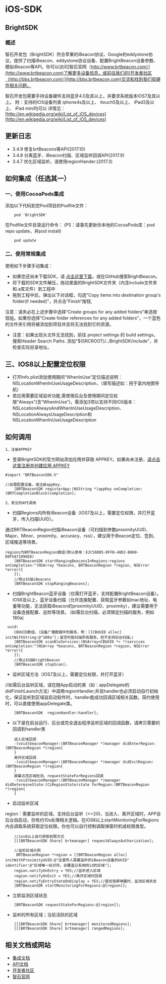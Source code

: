 iOS-SDK
=======

## BrightSDK
###  概述

智石开发包（BrightSDK）符合苹果的iBeacon协议、Google的eddystone协议，提供了扫描iBeacon、eddystone协议设备、配置BrightBeacon设备参数、模拟iBeacon等API。你可以访问[智石官网（http://www.brtbeacon.com）](http://www.brtbeacon.com)了解更多设备信息，或前往我们的[开发者社区（http://bbs.brtbeacon.com）](http://bbs.brtbeacon.com)交流和找到我们软硬件相关问题。

智石开发包需要手持设备硬件支持蓝牙4.0及其以上，并要求系统版本IOS7及其以上。
附：支持的IOS设备列表
iphone4s及以上、
itouch5及以上、
iPad3及以上、
iPad mini均可以
详情见：[http://en.wikipedia.org/wiki/List_of_iOS_devices](http://en.wikipedia.org/wiki/List_of_iOS_devices)

## 更新日志
 *  3.4.9 修复brtBeacons等API(2017.10)
 *  3.4.8 分离蓝牙、iBeacon扫描、区域监听回调API(2017.9)
 *  3.4.7 优化区域监听，请使用regionHander:(2017.3)

## 如何集成（任选其一）
### 一、使用CocoaPods集成
添加以下代码到您Pod项目的Podfile文件：

```
	pod 'BrightSDK'
```
在Podfile文件目录运行命令：
(PS：请事先更新你本地的CocoaPods库：pod repo update，并pod install)

```
	pod update
```

### 二、使用常规集成

使用如下步骤手动集成：

- 如果您还尚未下载SDK，请 [点击这里下载](https://github.com/BrightBeacon/BrightBeacon_iOS_SDK)，或在GitHub搜索BrightBeacon。
- 将下载的SDK文件解压，拖动里面的BrightSDK文件夹（内含include文件夹和.a库文件）到工程中
- 拖到工程中后，弹出以下对话框，勾选"Copy items into destination group's folder(if needed)"，并点击“Finish“按钮,

注意：请务必在上述步骤中选择“Create groups for any added folders”单选按钮组。如果你选择“Create folder references for any added folders”，一个蓝色的文件夹引用将被添加到项目并且将无法找到它的资源。



- 注意：如果出现头文件无法找到，前往 project settings 的 build settings，搜索Header Search Paths. 添加"$(SRCROOT)/../BrightSDK/include"，并检查实际目录地址。

## 三、IOS8以上配置定位权限
* 打开Info.plist添加使用期间“WhenInUse”定位描述说明：NSLocationWhenInUseUsageDescription，（填写描述如：用于室内地图导航）
* 若应用需要区域监听功能,需使用后台及使用期间定位权限“Always”(含“WhenInUse”)，需添加3项以支持不同IOS版本：NSLocationAlwaysAndWhenInUseUsageDescription、NSLocationAlwaysUsageDescription和NSLocationWhenInUseUsageDescription

## 如何调用
`1、注册APPKEY`<br/>

- 登录BrightSDK的官方网站添加应用并获取 APPKEY。如果尚未注册，[请点击这里注册并创建应用 APPKEY](http://open.brtbeacon.com)

```
#import "BRTBeaconSDK.h"

//如需配置设备，请注册appKey.
	[BRTBeaconSDK registerApp:(NSString *)appKey onCompletion:(BRTCompletionBlock)completion];
```
`2、常见的API调用`<br/>

 - 扫描Regions内所有iBeacon设备（IOS7及以上，需要定位权限，并打开蓝牙，传入扫描UUID）。

通过BRTBeaconRegion扫描iBeacon设备（可扫描到参数proximityUUID、Major、Minor、proximity、accuracy、rssi），建议用于iBeacon定位、签到、区域推送等场景。

```
regions为BRTBeaconRegion数组(默认使用：E2C56DB5-DFFB-48D2-B060-D0F5A71096E0)
	[BRTBeaconSDK startRangingBeaconsInRegions:regions onCompletion:^(NSArray *beacons, BRTBeaconRegion *region, NSError *error){
	}];
	//停止扫描iBeacons
	[BRTBeaconSDK stopRangingBeacons];
```
 - 扫描BrightBeacon蓝牙设备（仅需打开蓝牙，支持配置BrightBeacon设备）。
IOS6及以上，蓝牙设备扫描（允许连接配置、获取蓝牙参数如mac地址、电量等功能，无法获取iBeacon的proximityUUID、proximity），建议需要用于设备连接配置、巡检等场景。
(如需后台扫描，必须限定扫描的服务，例如180a)

```
 uuid:
	CBUUID数组，（设备广播数据中的服务，例：[[CBUUID alloc] initWithString:@"180a"]；留空时能扫描所有服务，但不支持后台扫描。）
	[BRTBeaconSDK scanBleServices:(NSArray<CBUUID *> *)services onCompletion:^(NSArray *beacons, BRTBeaconRegion *region, NSError *error){
	}];
	//停止扫描BrightBeacon
	[BRTBeaconSDK stopScan];
```
 
 - 监听区域方法（IOS7及以上，需要定位权限，并打开蓝牙）

//如需后台监听区域，请在随App启动的类（如：appDelegate的didFinishLaunch方法）中调用regionHandler;并且handler也必须启动自行初始化，保证监听到区域自启动软件时，handler能成功回调区域相关函数。简约使用时，可以直接使用appDelegate类。

```
	[BRTBeaconSDK  regionHandler:handler];
```

 * 以下是在前台运行、后台或完全退出程序监听区域的回调函数，请拷贝需要的回调到handler类

```
	进入区域回调
	-(void)beaconManager:(BRTBeaconManager *)manager didEnterRegion:(BRTBeaconRegion *)region{
	}
	离开区域回调
	-(void)beaconManager:(BRTBeaconManager *)manager didExitRegion:(BRTBeaconRegion *)region{
	}
	屏幕点亮区域检测、requestStateForRegions回调
	-(void)beaconManager:(BRTBeaconManager *)manager didDetermineState:(CLRegionState)state forRegion:(BRTBeaconRegion *)region{
	}
```
- 启动监听区域

 region：需要监听的区域，支持后台监听（<=20)，当进入、离开区域时，APP会后台自启动，你有约10s处理相关逻辑。在IOS8以上startMonitoringForRegions内会调取系统获取定位权限。你也可以自行控制调取弹窗时机或权限类型。
 
```
 	//ios8以上自行获取权限方式
 	[[[BRTBeaconSDK Share] brtmanager] requestAlwaysAuthorization];
```

```
	//监听区域示例
     BRTBeaconRegion *region = [[BRTBeaconRegion alloc] initWithProximityUUID:@"这里传人需要监听的iBeacon设备的UUID" identifier:@"区域唯一标识符，会覆盖已有相同id的区域"];
    region.notifyOnEntry = YES;//监听进入区域
    region.notifyOnExit = YES;//离开区域时回调
    region.notifyEntryStateOnDisplay = YES;//是否锁屏唤醒时，监测区域状态
    [BRTBeaconSDK startMonitoringForRegions:@[region]];
```
 
 - 立即监测区域状态
 
```
    [BRTBeaconSDK requestStateForRegions:@[region]];
```
- 监听的所有区域；当前活跃的区域

```
	[[[BRTBeaconSDK Share] brtmanager] monitoredRegions];
	[[[BRTBeaconSDK Share] brtmanager] rangedRegions];
```
## 相关文档或网站
* [集成文档](https://github.com/BrightBeacon/BrightBeacon_iOS_SDK)
* [API文档](http://brightbeacon.github.io/BrightBeacon_iOS_SDK)
* [开发者社区](http://bbs.brtbeacon.com)
* [智石官网](http://www.brtbeacon.com)